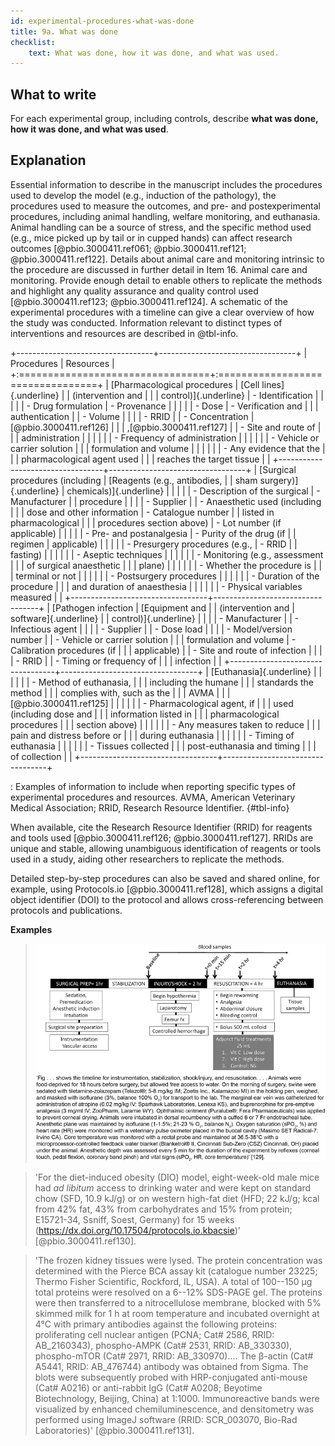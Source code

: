 ```yaml
---
id: experimental-procedures-what-was-done
title: 9a. What was done
checklist: 
    text: What was done, how it was done, and what was used.
---
```


## What to write

For each experimental group, including controls, describe **what was done, how it was done, and what was used**.

## Explanation

Essential information to describe in the manuscript
includes the procedures used to develop the model (e.g., induction of
the pathology), the procedures used to measure the outcomes, and pre-
and postexperimental procedures, including animal handling, welfare
monitoring, and euthanasia. Animal handling can be a source of stress,
and the specific method used (e.g., mice picked up by tail or in cupped
hands) can affect research outcomes
[@pbio.3000411.ref061; @pbio.3000411.ref121; @pbio.3000411.ref122].
Details about animal care and monitoring intrinsic to the procedure are
discussed in further detail in Item 16. Animal care and monitoring.
Provide enough detail to enable others to replicate the methods and
highlight any quality assurance and quality control used
[@pbio.3000411.ref123; @pbio.3000411.ref124]. A schematic of the
experimental procedures with a timeline can give a clear overview of how
the study was conducted. Information relevant to distinct types of
interventions and resources are described in @tbl-info.

+----------------------------------+----------------------------------+
| Procedures                       | Resources                        |
+:=================================+:=================================+
| [Pharmacological procedures      | [Cell lines]{.underline}         |
| (intervention and                |                                  |
| control)]{.underline}            | -   Identification               |
|                                  |                                  |
| -   Drug formulation             | -   Provenance                   |
|                                  |                                  |
| -   Dose                         | -   Verification and             |
|                                  |     authentication               |
| -   Volume                       |                                  |
|                                  | -   RRID                         |
| -   Concentration                |     [@pbio.3000411.ref126]     |
|                                  | ,[@pbio.3000411.ref127]        |
| -   Site and route of            |                                  |
|     administration               |                                  |
|                                  |                                  |
| -   Frequency of administration  |                                  |
|                                  |                                  |
| -   Vehicle or carrier solution  |                                  |
|     formulation and volume       |                                  |
|                                  |                                  |
| -   Any evidence that the        |                                  |
|     pharmacological agent used   |                                  |
|     reaches the target tissue    |                                  |
+----------------------------------+----------------------------------+
| [Surgical procedures (including  | [Reagents (e.g., antibodies,     |
| sham surgery)]{.underline}       | chemicals)]{.underline}          |
|                                  |                                  |
| -   Description of the surgical  | -   Manufacturer                 |
|     procedure                    |                                  |
|                                  | -   Supplier                     |
| -   Anaesthetic used (including  |                                  |
|     dose and other information   | -   Catalogue number             |
|     listed in pharmacological    |                                  |
|     procedures section above)    | -   Lot number (if applicable)   |
|                                  |                                  |
| -   Pre- and postanalgesia       | -   Purity of the drug (if       |
|     regimen                      |     applicable)                  |
|                                  |                                  |
| -   Presurgery procedures (e.g., | -   RRID                         |
|     fasting)                     |                                  |
|                                  |                                  |
| -   Aseptic techniques           |                                  |
|                                  |                                  |
| -   Monitoring (e.g., assessment |                                  |
|     of surgical anaesthetic      |                                  |
|     plane)                       |                                  |
|                                  |                                  |
| -   Whether the procedure is     |                                  |
|     terminal or not              |                                  |
|                                  |                                  |
| -   Postsurgery procedures       |                                  |
|                                  |                                  |
| -   Duration of the procedure    |                                  |
|     and duration of anaesthesia  |                                  |
|                                  |                                  |
| -   Physical variables measured  |                                  |
+----------------------------------+----------------------------------+
| [Pathogen infection              | [Equipment and                   |
| (intervention and                | software]{.underline}            |
| control)]{.underline}            |                                  |
|                                  | -   Manufacturer                 |
| -   Infectious agent             |                                  |
|                                  | -   Supplier                     |
| -   Dose load                    |                                  |
|                                  | -   Model/version number         |
| -   Vehicle or carrier solution  |                                  |
|     formulation and volume       | -   Calibration procedures (if   |
|                                  |     applicable)                  |
| -   Site and route of infection  |                                  |
|                                  | -   RRID                         |
| -   Timing or frequency of       |                                  |
|     infection                    |                                  |
+----------------------------------+----------------------------------+
| [Euthanasia]{.underline}         |                                  |
|                                  |                                  |
| -   Method of euthanasia,        |                                  |
|     including the humane         |                                  |
|     standards the method         |                                  |
|     complies with, such as the   |                                  |
|     AVMA                         |                                  |
|     [@pbio.3000411.ref125]       |                                  |
|                                  |                                  |
| -   Pharmacological agent, if    |                                  |
|     used (including dose and     |                                  |
|     information listed in        |                                  |
|     pharmacological procedures   |                                  |
|     section above)               |                                  |
|                                  |                                  |
| -   Any measures taken to reduce |                                  |
|     pain and distress before or  |                                  |
|     during euthanasia            |                                  |
|                                  |                                  |
| -   Timing of euthanasia         |                                  |
|                                  |                                  |
| -   Tissues collected            |                                  |
|     post-euthanasia and timing   |                                  |
|     of collection                |                                  |
+----------------------------------+----------------------------------+

: Examples of information to include when reporting specific types of experimental procedures and resources. AVMA, American Veterinary Medical Association; RRID, Research Resource Identifier. {#tbl-info}

When available, cite the Research Resource Identifier (RRID) for
reagents and tools used
[@pbio.3000411.ref126; @pbio.3000411.ref127]. RRIDs are unique and
stable, allowing unambiguous identification of reagents or tools used in
a study, aiding other researchers to replicate the methods.

Detailed step-by-step procedures can also be saved and shared online,
for example, using Protocols.io [@pbio.3000411.ref128], which
assigns a digital object identifier (DOI) to the protocol and allows
cross-referencing between protocols and publications.

**Examples**

> ![Example of how to report this item. This figure is an alternative version of the figure published in reference @pbio.3000411.ref129](../uploads/pbio.3000411.g004.jpg)

> 'For the diet-induced obesity (DIO) model, eight-week-old male mice had
*ad libitum* access to drinking water and were kept on standard chow
(SFD, 10.9 kJ/g) or on western high-fat diet (HFD; 22 kJ/g; kcal from
42% fat, 43% from carbohydrates and 15% from protein; E15721-34, Ssniff,
Soest, Germany) for 15 weeks
(<https://dx.doi.org/10.17504/protocols.io.kbacsie>)'
[@pbio.3000411.ref130].

> 'The frozen kidney tissues were lysed. The protein concentration was
determined with the Pierce BCA assay kit (catalogue number 23225; Thermo
Fisher Scientific, Rockford, IL, USA). A total of 100--150 μg total
proteins were resolved on a 6--12% SDS-PAGE gel. The proteins were then
transferred to a nitrocellulose membrane, blocked with 5% skimmed milk
for 1 h at room temperature and incubated overnight at 4°C with primary
antibodies against the following proteins: proliferating cell nuclear
antigen (PCNA; Cat# 2586, RRID: AB_2160343), phospho-AMPK (Cat# 2531,
RRID: AB_330330), phospho-mTOR (Cat# 2971, RRID: AB_330970).... The
β-actin (Cat# A5441, RRID: AB_476744) antibody was obtained from Sigma.
The blots were subsequently probed with HRP-conjugated anti-mouse (Cat#
A0216) or anti-rabbit IgG (Cat# A0208; Beyotime Biotechnology, Beijing,
China) at 1:1000. Immunoreactive bands were visualized by enhanced
chemiluminescence, and densitometry was performed using ImageJ software
(RRID: SCR_003070, Bio-Rad Laboratories)' [@pbio.3000411.ref131].
